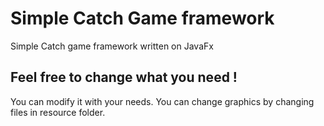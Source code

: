 # Simple Catch Game framework
Simple Catch game framework written on JavaFx

## Feel free to change what you need !

You can modify it with your needs. You can change graphics by changing files in resource folder.

